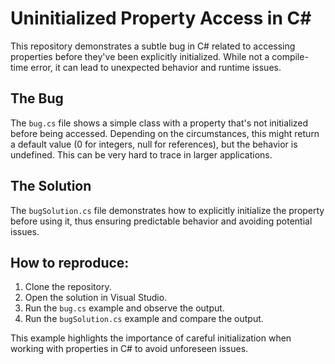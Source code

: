 # Uninitialized Property Access in C#

This repository demonstrates a subtle bug in C# related to accessing properties before they've been explicitly initialized.  While not a compile-time error, it can lead to unexpected behavior and runtime issues.

## The Bug

The `bug.cs` file shows a simple class with a property that's not initialized before being accessed.  Depending on the circumstances, this might return a default value (0 for integers, null for references), but the behavior is undefined.  This can be very hard to trace in larger applications.

## The Solution

The `bugSolution.cs` file demonstrates how to explicitly initialize the property before using it, thus ensuring predictable behavior and avoiding potential issues.

## How to reproduce:

1. Clone the repository.
2. Open the solution in Visual Studio.
3. Run the `bug.cs` example and observe the output.
4. Run the `bugSolution.cs` example and compare the output.

This example highlights the importance of careful initialization when working with properties in C# to avoid unforeseen issues. 